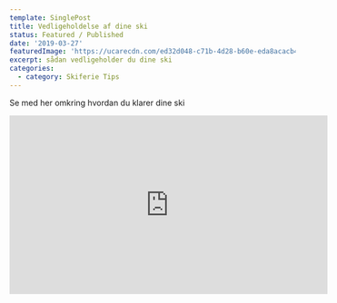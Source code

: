 ```yaml
---
template: SinglePost
title: Vedligeholdelse af dine ski
status: Featured / Published
date: '2019-03-27'
featuredImage: 'https://ucarecdn.com/ed32d048-c71b-4d28-b60e-eda8acacb403/'
excerpt: sådan vedligeholder du dine ski
categories:
  - category: Skiferie Tips
---
```

Se med her omkring hvordan du klarer dine ski
<iframe width="560" height="315" src="https://www.youtube.com/embed/O7dJdn4wOAQ" frameborder="0" allow="accelerometer; autoplay; encrypted-media; gyroscope; picture-in-picture" allowfullscreen></iframe>
